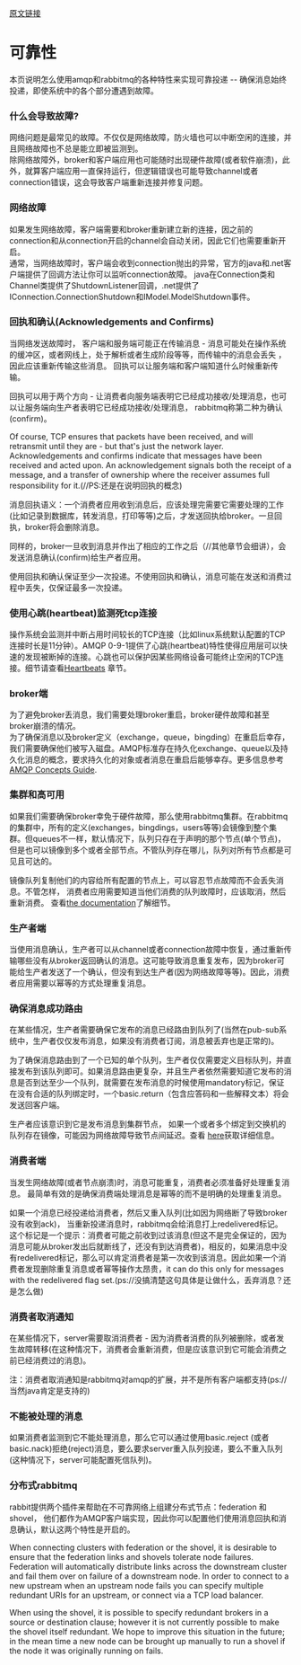 [原文链接](http://www.rabbitmq.com/reliability.html)

# 可靠性

本页说明怎么使用amqp和rabbitmq的各种特性来实现可靠投递 -- 确保消息始终投递，即使系统中的各个部分遭遇到故障。  

### 什么会导致故障?

网络问题是最常见的故障。不仅仅是网络故障，防火墙也可以中断空闲的连接，并且网络故障也不总是能立即被监测到。  
除网络故障外，broker和客户端应用也可能随时出现硬件故障(或者软件崩溃)，此外，就算客户端应用一直保持运行，但逻辑错误也可能导致channel或者connection错误，这会导致客户端重新连接并修复问题。 

### 网络故障

如果发生网络故障，客户端需要和broker重新建立新的连接，因之前的connection和从connection开启的channel会自动关闭，因此它们也需要重新开启。  
通常，当网络故障时，客户端会收到connection抛出的异常，官方的java和.net客户端提供了回调方法让你可以监听connection故障。 java在Connection类和Channel类提供了ShutdownListener回调，.net提供了IConnection.ConnectionShutdown和IModel.ModelShutdown事件。  

### 回执和确认(Acknowledgements and Confirms)

当网络发送故障时， 客户端和服务端可能正在传输消息 - 消息可能处在操作系统的缓冲区，或者网线上，处于解析或者生成阶段等等，而传输中的消息会丢失 ，因此应该重新传输这些消息。 回执可以让服务端和客户端知道什么时候重新传输。  

回执可以用于两个方向 - 让消费者向服务端表明它已经成功接收/处理消息，也可以让服务端向生产者表明它已经成功接收/处理消息， rabbitmq称第二种为确认(confirm)。 

Of course, TCP ensures that packets have been received, and will retransmit until they are - but that's just the network layer. Acknowledgements and confirms indicate that messages have been received and acted upon. An acknowledgement signals both the receipt of a message, and a transfer of ownership where the receiver assumes full responsibility for it.(//PS:还是在说明回执的概念)

消息回执语义：一个消费者应用收到消息后，应该处理完需要它需要处理的工作(比如记录到数据库，转发消息，打印等等)之后，才发送回执给broker。一旦回执，broker将会删除消息。  

同样的，broker一旦收到消息并作出了相应的工作之后（//其他章节会细讲），会发送消息确认(confirm)给生产者应用。

使用回执和确认保证至少一次投递。不使用回执和确认，消息可能在发送和消费过程中丢失，仅保证最多一次投递。

### 使用心跳(heartbeat)监测死tcp连接

操作系统会监测并中断占用时间较长的TCP连接（比如linux系统默认配置的TCP连接时长是11分钟）。AMQP 0-9-1提供了心跳(heartbeat)特性使得应用层可以快速的发现被断掉的连接。心跳也可以保护因某些网络设备可能终止空闲的TCP连接。细节请查看[Heartbeats](http://www.rabbitmq.com/heartbeats.html) 章节。 

### broker端

为了避免broker丢消息，我们需要处理broker重启，broker硬件故障和甚至broker崩溃的情况。  
为了确保消息以及broker定义（exchange，queue，bingding）在重启后幸存，我们需要确保他们被写入磁盘。AMQP标准存在持久化exchange、queue以及持久化消息的概念，要求持久化的对象或者消息在重启后能够幸存。更多信息参考[AMQP Concepts Guide](http://www.rabbitmq.com/tutorials/amqp-concepts.html).

### 集群和高可用

如果我们需要确保broker幸免于硬件故障，那么使用rabbitmq集群。在rabbitmq的集群中，所有的定义(exchanges，bingdings，users等等)会镜像到整个集群。但queues不一样，默认情况下，队列只存在于声明的那个节点(单个节点)，但是也可以镜像到多个或者全部节点。不管队列存在哪儿，队列对所有节点都是可见且可达的。  

镜像队列复制他们的内容给所有配置的节点上，可以容忍节点故障而不会丢失消息。不管怎样， 消费者应用需要知道当他们消费的队列故障时，应该取消，然后重新消费。 查看[the documentation](http://www.rabbitmq.com/ha.html#behaviour)了解细节。  

### 生产者端

当使用消息确认，生产者可以从channel或者connection故障中恢复，通过重新传输哪些没有从broker返回确认的消息。这可能导致消息重复发布，因为broker可能给生产者发送了一个确认，但没有到达生产者(因为网络故障等等)。因此，消费者应用需要以幂等的方式处理重复消息。  

### 确保消息成功路由

在某些情况，生产者需要确保它发布的消息已经路由到队列了(当然在pub-sub系统中，生产者仅仅发布消息，如果没有消费者订阅，消息被丢弃也是正常的)。   

为了确保消息路由到了一个已知的单个队列，生产者仅仅需要定义目标队列，并直接发布到该队列即可。如果消息路由更复杂，并且生产者依然需要知道它发布的消息是否到达至少一个队列，就需要在发布消息的时候使用mandatory标记，保证在没有合适的队列绑定时，一个basic.return（包含应答码和一些解释文本）将会发送回客户端。  

生产者应该意识到它是发布消息到集群节点， 如果一个或者多个绑定到交换机的队列存在镜像，可能因为网络故障导致节点间延迟。查看  [here](http://www.rabbitmq.com/nettick.html)获取详细信息。  

### 消费者端

当发生网络故障(或者节点崩溃)时，消息可能重复，消费者必须准备好处理重复消息。 最简单有效的是确保消费端处理消息是幂等的而不是明确的处理重复消息。   

如果一个消息已经投递给消费者，然后又重入队列(比如因为网络断了导致broker没有收到ack)， 当重新投递消息时，rabbitmq会给消息打上redelivered标记。 这个标记是一个提示：消费者可能之前收到过该消息(但这不是完全保证的，因为消息可能从broker发出后就断线了，还没有到达消费者)，相反的，如果消息中没有redelivered标记，那么可以肯定消费者是第一次收到该消息。因此如果一个消费者发现删除重复消息或者幂等操作太昂贵，it can do this only for messages with the redelivered flag set.(ps://没搞清楚这句具体是让做什么，丢弃消息？还是怎么做)  

### 消费者取消通知

在某些情况下，server需要取消消费者 - 因为消费者消费的队列被删除，或者发生故障转移(在这种情况下，消费者会重新消费，但是应该意识到它可能会消费之前已经消费过的消息)。   

注：消费者取消通知是rabbitmq对amqp的扩展，并不是所有客户端都支持(ps://当然java肯定是支持的)

### 不能被处理的消息

如果消费者监测到它不能处理消息，那么它可以通过使用basic.reject (或者 basic.nack)拒绝(reject)消息，要么要求server重入队列投递，要么不重入队列(这种情况下，server可能配置死信队列)。   

### 分布式rabbitmq

rabbit提供两个插件来帮助在不可靠网络上组建分布式节点：federation 和 shovel， 他们都作为AMQP客户端实现，因此你可以配置他们使用消息回执和消息确认，默认这两个特性是开启的。 

When connecting clusters with federation or the shovel, it is desirable to ensure that the federation links and shovels tolerate node failures. Federation will automatically distribute links across the downstream cluster and fail them over on failure of a downstream node. In order to connect to a new upstream when an upstream node fails you can specify multiple redundant URIs for an upstream, or connect via a TCP load balancer.

When using the shovel, it is possible to specify redundant brokers in a source or destination clause; however it is not currently possible to make the shovel itself redundant. We hope to improve this situation in the future; in the mean time a new node can be brought up manually to run a shovel if the node it was originally running on fails.









